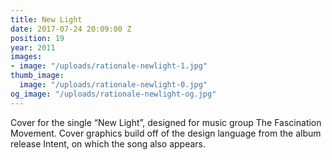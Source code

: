 ```yaml
---
title: New Light
date: 2017-07-24 20:09:00 Z
position: 19
year: 2011
images:
- image: "/uploads/rationale-newlight-1.jpg"
thumb_image:
  image: "/uploads/rationale-newlight-0.jpg"
og_image: "/uploads/rationale-newlight-og.jpg"
---
```


Cover for the single “New Light”, designed for music group The Fascination Movement. Cover graphics build off of the design language from the album release Intent, on which the song also appears.